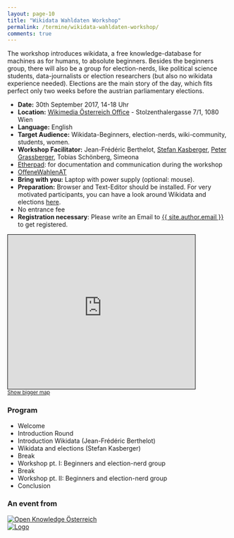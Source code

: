 ```yaml
---
layout: page-10
title: "Wikidata Wahldaten Workshop"
permalink: /termine/wikidata-wahldaten-workshop/
comments: true
---
```


<div class="row col-xs-12 col-md-8">
<p>The workshop introduces wikidata, a free knowledge-database for machines as for humans, to absolute beginners. Besides the beginners group, there will also be a group for election-nerds, like political science students, data-journalists or election researchers (but also no wikidata experience needed). Elections are the main story of the day, which fits perfect only two weeks before the austrian parliamentary elections.</p>

<ul>
<li><strong>Date:</strong> 30th September 2017, 14-18 Uhr</li>
<li><strong>Location:</strong> <a href="https://wikimedia.at/" title="Wikimedia Österreich">Wikimedia Österreich Office</a> - Stolzenthalergasse 7/1, 1080 Wien</li>
<li><strong>Language:</strong> English</li>
<li><strong>Target Audience:</strong> Wikidata-Beginners, election-nerds, wiki-community, students, women.</li>
<li><strong>Workshop Facilitator:</strong> Jean-Frédéric Berthelot, <a href="http://stefankasberger.eu" title="Website">Stefan Kasberger</a>, <a href="http://petergrassberger.com/" title="Peter Grassberger">Peter Grassberger</a>, Tobias Schönberg, Simeona</li>
<li><a href="http://pad.okfn.org/p/OffeneWahlenAT-Wikidata" title="Etherpad">Etherpad</a>: for documentation and communication during the workshop</li>
<li><a href="https://twitter.com/search?f=tweets&q=%23OffeneWahlenAT&src=typd" title="OffeneWahlenAT"><i class="fa fa-hashtag" aria-hidden="true"></i>OffeneWahlenAT</a></li>
<li><strong>Bring with you:</strong> Laptop with power supply (optional: mouse).</li>
<li><strong>Preparation:</strong> Browser and Text-Editor should be installed. For very motivated participants, you can have a look around Wikidata and elections <a href="https://github.com/OKFNat/offenewahlen-wikidata" title="Wikidata Repo">here</a>.</li>
<li>No entrance fee</li>
<li><strong>Registration necessary</strong>: Please write an Email to <a href="mailto:{{ site.author.email }}?subject=Wikidata Wahldaten Workshop registration: "><i class="fa fa-envelope" aria-hidden="true"></i> {{ site.author.email }}</a> to get registered.</li>
</ul>
</div>

<div class="col-xs-12 col-sm-4">
<iframe width="425" height="350" frameborder="0" scrolling="no" marginheight="0" marginwidth="0" src="http://www.openstreetmap.org/export/embed.html?bbox=16.327593326568607%2C48.201508950417534%2C16.355917453765873%2C48.21606612802778&amp;layer=mapnik&amp;marker=48.20878805645797%2C16.341755390167236" style="border: 1px solid black"></iframe><br/><small><a href="http://www.openstreetmap.org/?mlat=48.2088&amp;mlon=16.3418#map=16/48.2088/16.3418">Show bigger map</a></small>
</div>

<div class="col-xs-12">
	<h3>Program</h3>
	<ul>
		<li>Welcome</li>
		<li>Introduction Round</li>
		<li>Introduction Wikidata (Jean-Frédéric Berthelot)</li>
		<li>Wikidata and elections (Stefan Kasberger)</li>
		<li>Break</li>
		<li>Workshop pt. I: Beginners and election-nerd group</li>
		<li>Break</li>
		<li>Workshop pt. II: Beginners and election-nerd group</li>
		<li>Conclusion</li>
	</ul>
</div>

<!--<a href="/termine/wikidata-workshop/doku" title="Workshop Documentation & Resources"><button class="button-primary">Workshop Documentation & Resources</button></a>-->

<div class="partner row col-xs-12">
<h3>An event from</h3>
<div class="col-xs-12 col-sm-6"><a class="logo ok-at" href="http://okfn.at" title="Open Knowledge Österreich"><img class="logo" src="{{ site.staticurl }}logos/logo-ok-at.svg" alt="Open Knowledge Österreich" /></a></div><div class="col-xs-12 col-sm-6"><a class="logo wm-at" title="Wikimedia Österreich" href="https://wikimedia.at/"><img src="{{ site.staticurl }}logos/wm-at_flach.svg" alt="Logo" /></a></div>

</div>

